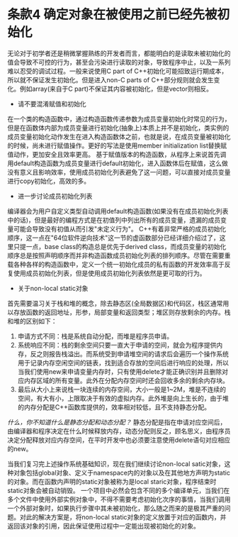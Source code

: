 # 条款4 确定对象在被使用之前已经先被初始化

无论对于初学者还是稍微掌握熟练的开发者而言，都能明白的是读取未被初始化的值会导致不可控的行为，甚至会污染进行读取的对象，导致程序中止，以及一系列难以忍受的调试过程。一般来说使用C part of C++初始化可能招致运行期成本，所以就不保证发生初始化。但是进入non-C parts of C++部分规则就会发生变化。例如array(来自于C part)不保证其内容被初始化，但是vector则相反。

* 请不要混淆赋值和初始化

在一个类的构造函数中，通过构造函数传递参数为成员变量初始化时常见的行为，但是在函数体内部为成员变量进行初始化(抽象上)本质上并不是初始化，类实例的成员变量初始化动作发生在进入构造函数体之前，也就是说，在成员变量被初始化的时候，尚未进行赋值操作。更好的写法是使用member initialization list替换赋值动作，更加安全且效率更高。
基于赋值版本的构造函数，从程序上来说首先调用default构造函数为成员变量进行default初始化，进入函数体后在赋值，这么做没有意义且影响效率，使用成员初始化列表避免了这一问题，可以直接对成员变量进行copy初始化，高效的多。

* 进一步讨论成员初始化列表

编译器会为用户自定义类型自动调用default构造函数(如果没有在成员初始化列表中的话)，但是最好的编程方式是在初值列中列出所有的成员变量，遗漏的成员变量可能会导致没有初值从而引发"未定义行为"。
C++有着非常严格的成员初始化顺序，这一点在"64位软件逆向技术"这一节的虚函数部分已经详细介绍过了，这里只提一点，base class的构造总是优先于derived class，而成员变量的初始化顺序总是按照声明顺序而并非构造函数成员初始化列表的排列顺序。尽管在需要重载各种各样的构造函数中，定义一个统一初始化成员的私有函数的开发效率高于反复使用成员初始化列表，但是使用成员初始化列表依然是更可取的行为。

* 关于non-local static对象

首先需要温习关于栈和堆的概念，除去静态区(全局数据区)和代码区，栈区通常用以存放函数的返回地址，形参，局部变量和返回类型；堆区则存放剩余的内存。栈和堆的区别如下：

1. 申请方式不同：栈是系统自动分配，而堆是程序员申请。
2. 系统响应不同：栈的剩余空间只要一直大于申请的空间，就会为程序提供内存，反之则报告栈溢出。而系统受到申请堆空间的请求后会遍历一个操作系统用于记录内存空闲空间的链表，找到适合存放的空间后进行响应的处理，所以当我们使用new来申请变量内存时，只有使用delete才能正确识别并且删除对应内存区域的所有变量。此外在分配内存空间时还会回收多余的剩余内存块。
3. 最后从大小上来说栈一块连续的内存空间，大小一般是1~2M，堆是不连续的空间，有大有小，上限取决于有效的虚拟内存。此外堆是向上生长的，由于堆的内存分配是C++函数库提供的，效率相对较低，且不支持静态分配。

_什么，你不知道什么是静态分配和动态分配？_
静态分配是指在申请对应空间后，由编译器和程序决定在什么时候释放内存，动态分配则反之，顾名思义，由程序员决定分配释放对应内存空间，在平时开发中也必须要注意使用delete语句对应相应的new。

当我们复习完上述操作系统基础知识，现在我们继续讨论non-local satic对象，这种对象包括global对象、定义于namespace内的对象以及在其他地方声明为static的对象。而在函数内声明的static对象被称为是local staric对象，程序结束时static对象会被自动销毁。
一个项目中必然会包含不同的多个编译单元，当我们在多个文件中使用外部实例对象中，不得不需要考虑初始化次序的事情，当我们调用一个外部对象时，如果执行步骤中其未被初始化，那么随之而来的是极其严重的问题。对此的解决方案是，将non-local static对象的定义放置于对应的函数内，并返回该对象的引用，因此保证使用过程中一定能出现被初始化的对象。
